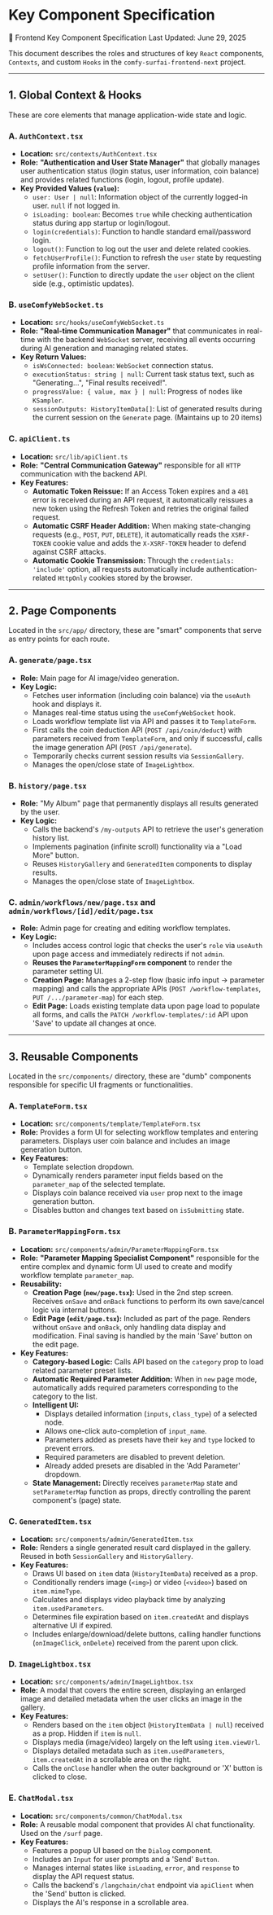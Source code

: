 # Key Component Specification
🧩 Frontend Key Component Specification
Last Updated: June 29, 2025

This document describes the roles and structures of key `React` components, `Contexts`, and custom `Hooks` in the `comfy-surfai-frontend-next` project.

---

## 1. Global Context & Hooks

These are core elements that manage application-wide state and logic.

### A. `AuthContext.tsx`

-   **Location:** `src/contexts/AuthContext.tsx`
-   **Role:** **"Authentication and User State Manager"** that globally manages user authentication status (login status, user information, coin balance) and provides related functions (login, logout, profile update).
-   **Key Provided Values (`value`):**
    -   `user: User | null`: Information object of the currently logged-in user. `null` if not logged in.
    -   `isLoading: boolean`: Becomes `true` while checking authentication status during app startup or login/logout.
    -   `login(credentials)`: Function to handle standard email/password login.
    -   `logout()`: Function to log out the user and delete related cookies.
    -   `fetchUserProfile()`: Function to refresh the `user` state by requesting profile information from the server.
    -   `setUser()`: Function to directly update the `user` object on the client side (e.g., optimistic updates).

### B. `useComfyWebSocket.ts`

-   **Location:** `src/hooks/useComfyWebSocket.ts`
-   **Role:** **"Real-time Communication Manager"** that communicates in real-time with the backend `WebSocket` server, receiving all events occurring during AI generation and managing related states.
-   **Key Return Values:**
    -   `isWsConnected: boolean`: `WebSocket` connection status.
    -   `executionStatus: string | null`: Current task status text, such as "Generating...", "Final results received!".
    -   `progressValue: { value, max } | null`: Progress of nodes like `KSampler`.
    -   `sessionOutputs: HistoryItemData[]`: List of generated results during the current session on the `Generate` page. (Maintains up to 20 items)

### C. `apiClient.ts`

-   **Location:** `src/lib/apiClient.ts`
-   **Role:** **"Central Communication Gateway"** responsible for all `HTTP` communication with the backend API.
-   **Key Features:**
    -   **Automatic Token Reissue:** If an Access Token expires and a `401` error is received during an API request, it automatically reissues a new token using the Refresh Token and retries the original failed request.
    -   **Automatic CSRF Header Addition:** When making state-changing requests (e.g., `POST`, `PUT`, `DELETE`), it automatically reads the `XSRF-TOKEN` cookie value and adds the `X-XSRF-TOKEN` header to defend against CSRF attacks.
    -   **Automatic Cookie Transmission:** Through the `credentials: 'include'` option, all requests automatically include authentication-related `HttpOnly` cookies stored by the browser.

---

## 2. Page Components

Located in the `src/app/` directory, these are "smart" components that serve as entry points for each route.

### A. `generate/page.tsx`

-   **Role:** Main page for AI image/video generation.
-   **Key Logic:**
    -   Fetches user information (including coin balance) via the `useAuth` hook and displays it.
    -   Manages real-time status using the `useComfyWebSocket` hook.
    -   Loads workflow template list via API and passes it to `TemplateForm`.
    -   First calls the coin deduction API (`POST /api/coin/deduct`) with parameters received from `TemplateForm`, and only if successful, calls the image generation API (`POST /api/generate`).
    -   Temporarily checks current session results via `SessionGallery`.
    -   Manages the open/close state of `ImageLightbox`.

### B. `history/page.tsx`

-   **Role:** "My Album" page that permanently displays all results generated by the user.
-   **Key Logic:**
    -   Calls the backend's `/my-outputs` API to retrieve the user's generation history list.
    -   Implements pagination (infinite scroll) functionality via a "Load More" button.
    -   Reuses `HistoryGallery` and `GeneratedItem` components to display results.
    -   Manages the open/close state of `ImageLightbox`.

### C. `admin/workflows/new/page.tsx` and `admin/workflows/[id]/edit/page.tsx`

-   **Role:** Admin page for creating and editing workflow templates.
-   **Key Logic:**
    -   Includes access control logic that checks the user's `role` via `useAuth` upon page access and immediately redirects if not `admin`.
    -   **Reuses the `ParameterMappingForm` component** to render the parameter setting UI.
    -   **Creation Page:** Manages a 2-step flow (basic info input -> parameter mapping) and calls the appropriate APIs (`POST /workflow-templates`, `PUT /.../parameter-map`) for each step.
    -   **Edit Page:** Loads existing template data upon page load to populate all forms, and calls the `PATCH /workflow-templates/:id` API upon 'Save' to update all changes at once.

---

## 3. Reusable Components

Located in the `src/components/` directory, these are "dumb" components responsible for specific UI fragments or functionalities.

### A. `TemplateForm.tsx`

-   **Location:** `src/components/template/TemplateForm.tsx`
-   **Role:** Provides a form UI for selecting workflow templates and entering parameters. Displays user coin balance and includes an image generation button.
-   **Key Features:**
    -   Template selection dropdown.
    -   Dynamically renders parameter input fields based on the `parameter_map` of the selected template.
    -   Displays coin balance received via `user` prop next to the image generation button.
    -   Disables button and changes text based on `isSubmitting` state.

### B. `ParameterMappingForm.tsx`

-   **Location:** `src/components/admin/ParameterMappingForm.tsx`
-   **Role:** **"Parameter Mapping Specialist Component"** responsible for the entire complex and dynamic form UI used to create and modify workflow template `parameter_map`.
-   **Reusability:**
    -   **Creation Page (`new/page.tsx`):** Used in the 2nd step screen. Receives `onSave` and `onBack` functions to perform its own save/cancel logic via internal buttons.
    -   **Edit Page (`edit/page.tsx`):** Included as part of the page. Renders without `onSave` and `onBack`, only handling data display and modification. Final saving is handled by the main 'Save' button on the edit page.
-   **Key Features:**
    -   **Category-based Logic:** Calls API based on the `category` prop to load related parameter preset lists.
    -   **Automatic Required Parameter Addition:** When in `new` page mode, automatically adds required parameters corresponding to the category to the list.
    -   **Intelligent UI:**
        -   Displays detailed information (`inputs`, `class_type`) of a selected node.
        -   Allows one-click auto-completion of `input_name`.
        -   Parameters added as presets have their `key` and `type` locked to prevent errors.
        -   Required parameters are disabled to prevent deletion.
        -   Already added presets are disabled in the 'Add Parameter' dropdown.
    -   **State Management:** Directly receives `parameterMap` state and `setParameterMap` function as props, directly controlling the parent component's (page) state.

### C. `GeneratedItem.tsx`

-   **Location:** `src/components/admin/GeneratedItem.tsx`
-   **Role:** Renders a single generated result card displayed in the gallery. Reused in both `SessionGallery` and `HistoryGallery`.
-   **Key Features:**
    -   Draws UI based on `item` data (`HistoryItemData`) received as a prop.
    -   Conditionally renders image (`<img>`) or video (`<video>`) based on `item.mimeType`.
    -   Calculates and displays video playback time by analyzing `item.usedParameters`.
    -   Determines file expiration based on `item.createdAt` and displays alternative UI if expired.
    -   Includes enlarge/download/delete buttons, calling handler functions (`onImageClick`, `onDelete`) received from the parent upon click.

### D. `ImageLightbox.tsx`

-   **Location:** `src/components/admin/ImageLightbox.tsx`
-   **Role:** A modal that covers the entire screen, displaying an enlarged image and detailed metadata when the user clicks an image in the gallery.
-   **Key Features:**
    -   Renders based on the `item` object (`HistoryItemData | null`) received as a prop. Hidden if `item` is `null`.
    -   Displays media (image/video) largely on the left using `item.viewUrl`.
    -   Displays detailed metadata such as `item.usedParameters`, `item.createdAt` in a scrollable area on the right.
    -   Calls the `onClose` handler when the outer background or 'X' button is clicked to close.

### E. `ChatModal.tsx`

-   **Location:** `src/components/common/ChatModal.tsx`
-   **Role:** A reusable modal component that provides AI chat functionality. Used on the `/surf` page.
-   **Key Features:**
    -   Features a popup UI based on the `Dialog` component.
    -   Includes an `Input` for user prompts and a 'Send' `Button`.
    -   Manages internal states like `isLoading`, `error`, and `response` to display the API request status.
    -   Calls the backend's `/langchain/chat` endpoint via `apiClient` when the 'Send' button is clicked.
    -   Displays the AI's response in a scrollable area.

